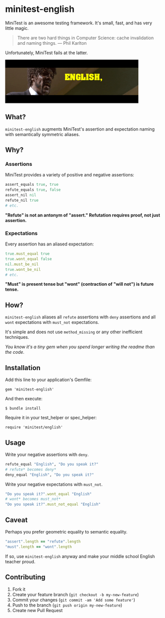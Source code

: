 # minitest-english

MiniTest is an awesome testing framework. It's small, fast, and has very little magic.

> There are two hard things in Computer Science: cache invalidation and naming things.
> — Phil Karlton

Unfortunately, MiniTest fails at the latter. 

![Pulp Fiction](pulp_fiction.gif)

## What?

`minitest-english` augments MiniTest's assertion and expectation naming with semantically symmetric aliases.

## Why?
 
### Assertions

MiniTest provides a variety of positive and negative assertions:

```ruby
assert_equals true, true
refute_equals true, false
assert_nil nil
refute_nil true
# etc.
```

__"Refute" is not an antonym of "assert." Refutation requires proof, not just assertion.__

### Expectations

Every assertion has an aliased expectation:

```ruby
true.must_equal true
true.wont_equal false
nil.must_be_nil
true.wont_be_nil
# etc.
```

__"Must" is present tense but "wont" (contraction of "will not") is future tense.__

## How?

`minitest-english` aliases all `refute` assertions with `deny` assertions and all `wont` expectations with `must_not` expectations.

It's simple and does not use `method_missing` or any other inefficient techniques.

_You know it's a tiny gem when you spend longer writing the readme than the code._


## Installation

Add this line to your application's Gemfile:

    gem 'minitest-english'

And then execute:

    $ bundle install

Require it in your test_helper or spec_helper:

    require 'minitest/english'

## Usage

Write your negative assertions with `deny`.
```ruby
refute_equal "English", "Do you speak it?"
# refute* becomes deny*
deny_equal "English", "Do you speak it?"
```

Write your negative expectations with `must_not`.
```ruby
"Do you speak it?".wont_equal "English"
# wont* becomes must_not*
"Do you speak it?".must_not_equal "English"
```

## Caveat

Perhaps you prefer geometric equality to semantic equality. 

```ruby
"assert".length == "refute".length
"must".length == "wont".length
```

If so, use `minitest-english` anyway and make your middle school English teacher proud.


## Contributing

1. Fork it
2. Create your feature branch (`git checkout -b my-new-feature`)
3. Commit your changes (`git commit -am 'Add some feature'`)
4. Push to the branch (`git push origin my-new-feature`)
5. Create new Pull Request
